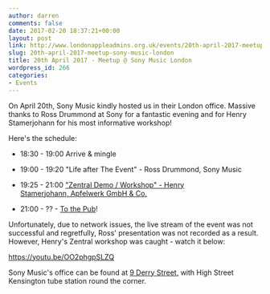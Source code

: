 ```yaml
---
author: darren
comments: false
date: 2017-02-20 18:37:21+00:00
layout: post
link: http://www.londonappleadmins.org.uk/events/20th-april-2017-meetup-sony-music-london/
slug: 20th-april-2017-meetup-sony-music-london
title: 20th April 2017 - Meetup @ Sony Music London
wordpress_id: 266
categories:
- Events
---
```


On April 20th, Sony Music kindly hosted us in their London office. Massive thanks to Ross Drummond at Sony for a fantastic evening and for Henry Stamerjohann for his most informative workshop!

Here's the schedule:



 	
  * 18:30 - 19:00 Arrive & mingle

 	
  * 19:00 - 19:20 "Life after The Event" - Ross Drummond, Sony Music

 	
  * 19:25 - 21:00 ["Zentral Demo / Workshop" - Henry Stamerjohann, Apfelwerk GmbH & Co.](http://www.londonappleadmins.org.uk/wp-content/uploads/2017/02/LDNApplAdminsHenry20-04-17.pdf)

 	
  * 21:00 - ?? - [To the Pub](https://www.thebuildersarmskensington.co.uk/)!


Unfortunately, due to network issues, the live stream of the event was not successful and regretfully, Ross' presentation was not recorded as a result. However, Henry's Zentral workshop was caught - watch it below:

https://youtu.be/OO2phgpSLZQ

Sony Music's office can be found at [9 Derry Street](https://goo.gl/maps/Z3YzgtRoqKG2)[,](https://www.google.co.uk/maps/place/Seal+House,+1+Swan+Ln,+London+EC4R+3TN/@51.509407,-0.0903254,17z/data=!3m1!4b1!4m5!3m4!1s0x48760356a457de97:0x766f057305adc338!8m2!3d51.5094037!4d-0.0881367) with High Street Kensington tube station round the corner.


